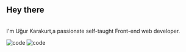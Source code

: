 
## Hey there <img src="https://media.giphy.com/media/XfUq4YqOcyHfrTEM5l/giphy.gif" width="10px">

</br>
 I'm Uğur Karakurt,a passionate self-taught Front-end web developer.

![code](https://media.giphy.com/media/UoLt6Tm8wlSnWGfSFs/giphy.gif) ![code](https://media.giphy.com/media/XH9wwXfUXu91wAJwN5/giphy.gif)

 
 
  

